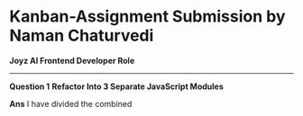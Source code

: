 # Kanban-Assignment Submission by Naman Chaturvedi
**Joyz AI Frontend Developer Role**

---

**Question 1**
**Refactor Into 3 Separate JavaScript Modules**


**Ans** I have divided the combined <script> tag from the base HTML to-do.html into 4 main javascript files in the root folder.
- storage.js:- This file contains the logic for data storage, i.e. the tasks are stored in localStorage with unique IDs. For this I used the Universally Unique Identifier (UUID for short) which generates a unique string for the task, which helps storing it under the JSON data in the tasks key in local Storage. For the fallback I used, the current Date, which in combination with UUID, provides the data for the column. Kindly check the screenshots below for reference:-

![Tasks Storage locally](/images/Screenshot3.png)
![Tasks Storage locally](/images/Screenshot2.png)

- render.js :- This is the DOM handling component which creates the elements, sorts tasks by priority and reorders without re-rendering the entire page. To avoid re-renders, renderNow function compares the desired structure of sorted tasks with the current DOM and DOM changes are made. The file ensures that only the missing tasks are created, for existing they are updated or kept same, and outdated tasks are removed. This keeps the page responsive and avoids re-renders on drag and drop or create/delete.

- dragdrop.js :- This script controls the drag and drop interactions between the three columns and updates the task status in the localStorage tasks key.
- main.js :- This is the main script connected to the to-do HTML file. This combines the other three and wires everything together, loads storage with the tasks, sets up event listeners and handles the form submission that goes to the To-Do Section.

---

**Question 2**
**Bug Fixing**

**Ans** 
- Bug 1 had the issue where the task lost the ID when it was dragged from one section to another.
For this, I fixed this by making every task element store its dataset Id in render.js. Now the ID is always preserved whenever the task is moved from one section to another.

- Bug 2 had the issue that wrong task was deleted because the IDs werent unique. As I mentioned above, I used the UUID for generating a unique string for every task which is stored with the task and the Date created as a fallback. So, when a task is deleted, the unique ID is deleted and no duplicate ID is present, this helps in deleting the correct one only.

---

**Question 3**
**Task Priority Feature and New Features**

**Ans** The HTML form did not have a priority select when it was provided. I added the select tag for priority in the form, with the options to select from the Low, Medium or High.
This helps in identifying the priority. For new features, I have a few ideas:-

- The reordering of the tasks in the same column is missing, can be added.</n>
- A due date for every task can be added.
- Google OAuth or Database with a proper backend to allow users to login and manage the tasks individually.
For organizations, the asignees and the assigned can be segregated with a DB like PostgreSQL or MongoDB (PostgreSQL preferred), similar to what Trello or JIRA do, if this is for production and will be used by the company's internal management.

![Priority Select](/images/Screenshot1.png)

